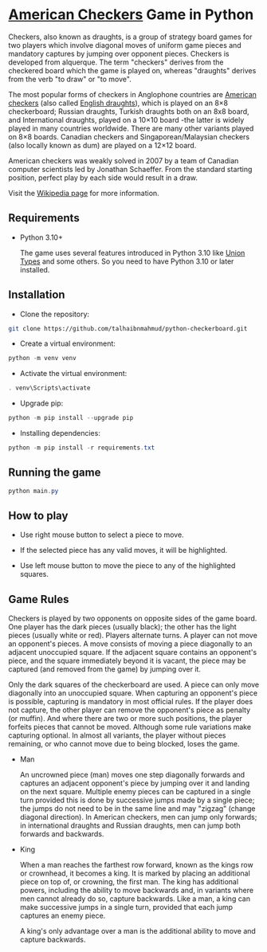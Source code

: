 # [American Checkers](https://en.wikipedia.org/wiki/English_draughts) Game in Python

Checkers, also known as draughts, is a group of strategy board games for two players which involve diagonal moves of uniform game pieces and mandatory captures by jumping over opponent pieces. Checkers is developed from alquerque. The term "checkers" derives from the checkered board which the game is played on, whereas "draughts" derives from the verb "to draw" or "to move".

The most popular forms of checkers in Anglophone countries are [American checkers](https://en.wikipedia.org/wiki/English_draughts) (also called [English draughts](https://en.wikipedia.org/wiki/English_draughts)), which is played on an 8×8 checkerboard; Russian draughts, Turkish draughts both on an 8x8 board, and International draughts, played on a 10×10 board -the latter is widely played in many countries worldwide. There are many other variants played on 8×8 boards. Canadian checkers and Singaporean/Malaysian checkers (also locally known as dum) are played on a 12×12 board.

American checkers was weakly solved in 2007 by a team of Canadian computer scientists led by Jonathan Schaeffer. From the standard starting position, perfect play by each side would result in a draw.

Visit the [Wikipedia page](https://en.wikipedia.org/wiki/Checkers) for more information.

## Requirements

- Python 3.10+

  The game uses several features introduced in Python 3.10 like [Union Types](https://peps.python.org/pep-0604/) and some others.
  So you need to have Python 3.10 or later installed.

## Installation

- Clone the repository:

```bash
git clone https://github.com/talhaibnmahmud/python-checkerboard.git
```

- Create a virtual environment:

```PowerShell
python -m venv venv
```

- Activate the virtual environment:

```PowerShell
. venv\Scripts\activate
```

- Upgrade pip:

```PowerShell
python -m pip install --upgrade pip
```

- Installing dependencies:

```PowerShell
python -m pip install -r requirements.txt
```

## Running the game

```PowerShell
python main.py
```

## How to play

- Use right mouse button to select a piece to move.

- If the selected piece has any valid moves, it will be highlighted.

- Use left mouse button to move the piece to any of the highlighted squares.

## Game Rules

Checkers is played by two opponents on opposite sides of the game board. One player has the dark pieces (usually black); the other has the light pieces (usually white or red). Players alternate turns. A player can not move an opponent's pieces. A move consists of moving a piece diagonally to an adjacent unoccupied square. If the adjacent square contains an opponent's piece, and the square immediately beyond it is vacant, the piece may be captured (and removed from the game) by jumping over it.

Only the dark squares of the checkerboard are used. A piece can only move diagonally into an unoccupied square. When capturing an opponent's piece is possible, capturing is mandatory in most official rules. If the player does not capture, the other player can remove the opponent's piece as penalty (or muffin). And where there are two or more such positions, the player forfeits pieces that cannot be moved. Although some rule variations make capturing optional. In almost all variants, the player without pieces remaining, or who cannot move due to being blocked, loses the game.

- Man

  An uncrowned piece (man) moves one step diagonally forwards and captures an adjacent opponent's piece by jumping over it and landing on the next square. Multiple enemy pieces can be captured in a single turn provided this is done by successive jumps made by a single piece; the jumps do not need to be in the same line and may "zigzag" (change diagonal direction). In American checkers, men can jump only forwards; in international draughts and Russian draughts, men can jump both forwards and backwards.

- King

  When a man reaches the farthest row forward, known as the kings row or crownhead, it becomes a king. It is marked by placing an additional piece on top of, or crowning, the first man. The king has additional powers, including the ability to move backwards and, in variants where men cannot already do so, capture backwards. Like a man, a king can make successive jumps in a single turn, provided that each jump captures an enemy piece.

  A king's only advantage over a man is the additional ability to move and capture backwards.
